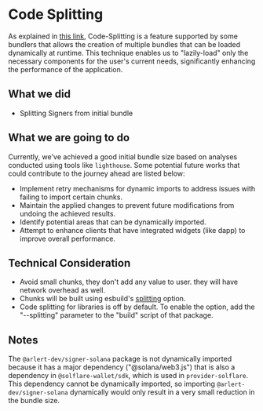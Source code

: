 # Code Splitting

As explained in [this link](https://legacy.reactjs.org/docs/code-splitting.html), Code-Splitting is a feature supported by some bundlers that allows the creation of multiple bundles that can be loaded dynamically at runtime. This technique enables us to "lazily-load" only the necessary components for the user's current needs, significantly enhancing the performance of the application.


## What we did

- Splitting Signers from initial bundle


## What we are going to do

Currently, we've achieved a good initial bundle size based on analyses conducted using tools like `lighthouse`. Some potential future works that could contribute to the journey ahead are listed below:

- Implement retry mechanisms for dynamic imports to address issues with failing to import certain chunks.
- Maintain the applied changes to prevent future modifications from undoing the achieved results.
- Identify potential areas that can be dynamically imported.
- Attempt to enhance clients that have integrated widgets (like dapp) to improve overall performance.


## Technical Consideration

- Avoid small chunks, they don't add any value to user. they will have network overhead as well.
- Chunks will be built using esbuild's [splitting](https://esbuild.github.io/api/#splitting) option.
- Code splitting for libraries is off by default. To enable the option, add the "--splitting" parameter to the "build" script of that package.


## Notes

The `@arlert-dev/signer-solana` package is not dynamically imported because it has a major dependency ("@solana/web3.js") that is also a dependency in `@solflare-wallet/sdk`, which is used in `provider-solflare`. This dependency cannot be dynamically imported, so importing `@arlert-dev/signer-solana` dynamically would only result in a very small reduction in the bundle size.

